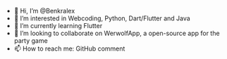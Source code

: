 - 👋 Hi, I’m @Benkralex
- 👀 I’m interested in Webcoding, Python, Dart/Flutter and Java
- 🌱 I’m currently learning Flutter
- 💞️ I’m looking to collaborate on WerwolfApp, a open-source app for the party game
- 📫 How to reach me: GitHub comment

<!---
Benkralex/Benkralex is a ✨ special ✨ repository because its `README.md` (this file) appears on your GitHub profile.
You can click the Preview link to take a look at your changes.
--->
